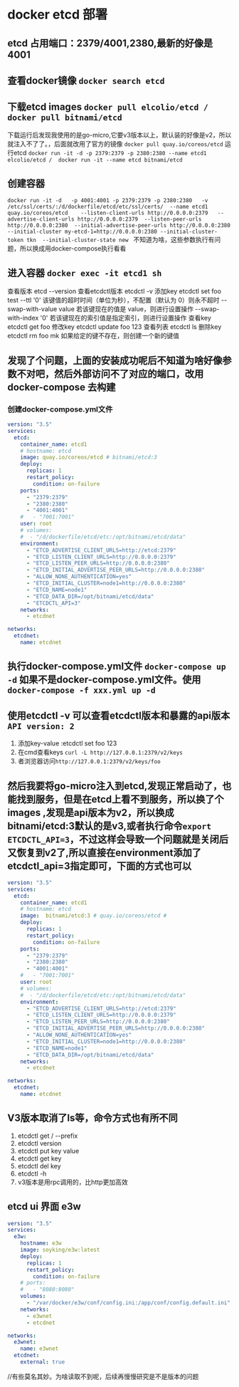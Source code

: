 # docker etcd 部署

## etcd 占用端口：2379/4001,2380,最新的好像是4001

## 查看docker镜像 `docker search etcd`

## 下载etcd images `docker pull elcolio/etcd / docker pull bitnami/etcd`
  下载运行后发现我使用的是go-micro,它要v3版本以上，默认装的好像是v2，所以就注入不了了。，后面就改用了官方的镜像 `docker pull quay.io/coreos/etcd`
  运行etcd `docker run -it -d -p 2379:2379 -p 2380:2380 --name etcd1 elcolio/etcd /  docker run -it --name etcd bitnami/etcd`

## 创建容器
  
   `docker run -it -d   -p 4001:4001 -p 2379:2379 -p 2380:2380   -v /etc/ssl/certs/:/d/dockerfile/etcd/etc/ssl/certs/  --name etcd1    quay.io/coreos/etcd    --listen-client-urls http://0.0.0.0:2379   --advertise-client-urls http://0.0.0.0:2379  --listen-peer-urls http://0.0.0.0:2380  --initial-advertise-peer-urls http://0.0.0.0:2380  --initial-cluster my-etcd-1=http://0.0.0.0:2380 --initial-cluster-token tkn  --initial-cluster-state new `
  不知道为啥，这些参数执行有问题，所以换成用docker-compose执行看看

## 进入容器 `docker exec -it etcd1 sh`

  查看版本 etcd --version
  查看etcdctl版本 etcdctl -v
  添加key etcdctl set foo test
  --ttl '0'            该键值的超时时间（单位为秒），不配置（默认为 0）则永不超时
  --swap-with-value value 若该键现在的值是 value，则进行设置操作
  --swap-with-index '0'    若该键现在的索引值是指定索引，则进行设置操作
  查看key etcdctl get foo
  修改key etcdctl update foo 123
  查看列表 etcdctl ls
  删除key etcdctl rm foo
  mk 如果给定的键不存在，则创建一个新的键值

## 发现了个问题，上面的安装成功呢后不知道为啥好像参数不对吧，然后外部访问不了对应的端口，改用docker-compose 去构建

### 创建docker-compose.yml文件

```yml
version: "3.5"
services:
  etcd:
    container_name: etcd1
    # hostname: etcd
    image: quay.io/coreos/etcd # bitnami/etcd:3
    deploy:
      replicas: 1
      restart_policy:
        condition: on-failure
    ports:
      - "2379:2379"
      - "2380:2380"
      - "4001:4001"
    #   - "7001:7001"
    user: root
    # volumes:
    #  - "/d/dockerfile/etcd/etc:/opt/bitnami/etcd/data"
    environment:
      - "ETCD_ADVERTISE_CLIENT_URLS=http://etcd:2379"
      - "ETCD_LISTEN_CLIENT_URLS=http://0.0.0.0:2379"
      - "ETCD_LISTEN_PEER_URLS=http://0.0.0.0:2380"
      - "ETCD_INITIAL_ADVERTISE_PEER_URLS=http://0.0.0.0:2380"
      - "ALLOW_NONE_AUTHENTICATION=yes"
      - "ETCD_INITIAL_CLUSTER=node1=http://0.0.0.0:2380"
      - "ETCD_NAME=node1"
      - "ETCD_DATA_DIR=/opt/bitnami/etcd/data"
      - "ETCDCTL_API=3"
    networks:
      - etcdnet

networks:
  etcdnet:
    name: etcdnet
```

## 执行docker-compose.yml文件 `docker-compose up -d` 如果不是docker-compose.yml文件。使用`docker-compose -f xxx.yml up -d`

## 使用etcdctl -v 可以查看etcdctl版本和暴露的api版本`API version: 2`

1. 添加key-value :etcdctl set foo 123
2. 在cmd查看keys `curl -L http://127.0.0.1:2379/v2/keys`
3. 者浏览器访问`http://127.0.0.1:2379/v2/keys/foo`

## 然后我要将go-micro注入到etcd,发现正常启动了，也能找到服务，但是在etcd上看不到服务，所以换了个images ,发现是api版本为v2，所以换成bitnami/etcd:3默认的是v3,或者执行命令`export ETCDCTL_API=3`，不过这样会导致一个问题就是关闭后又恢复到v2了,所以直接在environment添加了etcdctl_api=3指定即可，下面的方式也可以

```yml
version: "3.5"
services:
  etcd:
    container_name: etcd1
    # hostname: etcd
    image:  bitnami/etcd:3 # quay.io/coreos/etcd #
    deploy:
      replicas: 1
      restart_policy:
        condition: on-failure
    ports:
      - "2379:2379"
      - "2380:2380"
      - "4001:4001"
    #   - "7001:7001"
    user: root
    # volumes:
    #  - "/d/dockerfile/etcd/etc:/opt/bitnami/etcd/data"
    environment:
      - "ETCD_ADVERTISE_CLIENT_URLS=http://etcd:2379"
      - "ETCD_LISTEN_CLIENT_URLS=http://0.0.0.0:2379"
      - "ETCD_LISTEN_PEER_URLS=http://0.0.0.0:2380"
      - "ETCD_INITIAL_ADVERTISE_PEER_URLS=http://0.0.0.0:2380"
      - "ALLOW_NONE_AUTHENTICATION=yes"
      - "ETCD_INITIAL_CLUSTER=node1=http://0.0.0.0:2380"
      - "ETCD_NAME=node1"
      - "ETCD_DATA_DIR=/opt/bitnami/etcd/data"
    networks:
      - etcdnet

networks:
  etcdnet:
    name: etcdnet
```

## V3版本取消了ls等，命令方式也有所不同

1. etcdctl get / --prefix
2. etcdctl version
3. etcdctl put key value
4. etcdctl get key
5. etcdctl del key
6. etcdctl -h
7. v3版本是用rpc调用的，比http更加高效

## etcd ui 界面 e3w

```yml
version: "3.5"
services:
  e3w:
    hostname: e3w
    image: soyking/e3w:latest
    deploy:
      replicas: 1
      restart_policy:
        condition: on-failure
    # ports:
    #   - "8080:8080"
    volumes:
      - "/var/docker/e3w/conf/config.ini:/app/conf/config.default.ini"
    networks:
      - e3wnet
      - etcdnet

networks:
  e3wnet:
    name: e3wnet
  etcdnet:
    external: true
```

//有些莫名其妙。为啥读取不到呢，后续再慢慢研究是不是版本的问题
